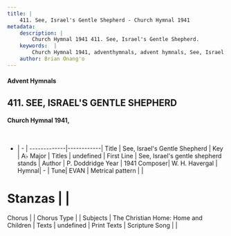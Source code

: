 ```yaml
---
title: |
    411. See, Israel's Gentle Shepherd - Church Hymnal 1941
metadata:
    description: |
        Church Hymnal 1941 411. See, Israel's Gentle Shepherd. 
    keywords:  |
        Church Hymnal 1941, adventhymnals, advent hymnals, See, Israel's Gentle Shepherd, See, Israel's gentle shepherd stands. 
    author: Brian Onang'o
---
```


#### Advent Hymnals
## 411. SEE, ISRAEL'S GENTLE SHEPHERD
####  Church Hymnal 1941,

```txt
 

```

- |   -  |
-------------|------------|
Title | See, Israel's Gentle Shepherd |
Key | A♭ Major |
Titles | undefined |
First Line | See, Israel's gentle shepherd stands |
Author | P. Doddridge
Year | 1941
Composer| W. H. Havergal |
Hymnal|  - |
Tune| EVAN |
Metrical pattern | |
# Stanzas |  |
Chorus |  |
Chorus Type |  |
Subjects | The Christian Home: Home and Children |
Texts | undefined |
Print Texts | 
Scripture Song |  |
    
